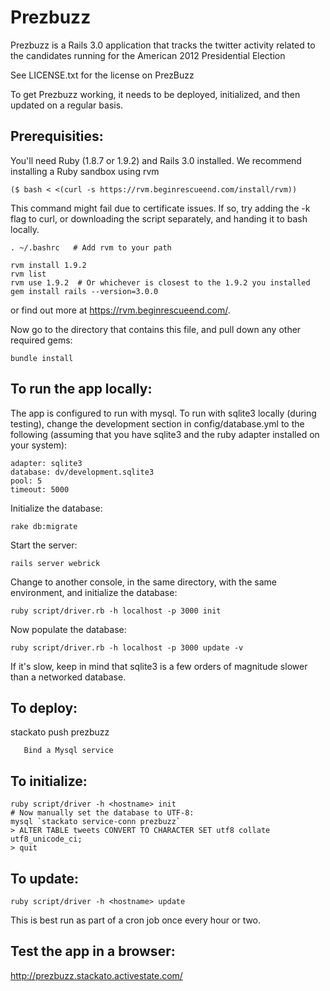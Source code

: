 # Prezbuzz

Prezbuzz is a Rails 3.0 application that tracks the twitter activity
related to the candidates running for the American 2012 Presidential Election

See LICENSE.txt for the license on PrezBuzz

To get Prezbuzz working, it needs to be deployed, initialized, and
then updated on a regular basis.

## Prerequisities:

You'll need Ruby (1.8.7 or 1.9.2) and Rails 3.0 installed.  We recommend
installing a Ruby sandbox using rvm

    ($ bash < <(curl -s https://rvm.beginrescueend.com/install/rvm))
    
This command might fail due to certificate issues.  If so, try adding the -k
flag to curl, or downloading the script separately, and handing it to bash locally.
    
    . ~/.bashrc   # Add rvm to your path
    
    rvm install 1.9.2 
    rvm list
    rvm use 1.9.2  # Or whichever is closest to the 1.9.2 you installed
    gem install rails --version=3.0.0
    
or find out more at <https://rvm.beginrescueend.com/>.

Now go to the directory that contains this file, and pull down
any other required gems:

    bundle install
    
## To run the app locally:

The app is configured to run with mysql.  To run with sqlite3
locally (during testing), change the development section in
config/database.yml to the following (assuming that you have
sqlite3 and the ruby adapter installed on your system):

    adapter: sqlite3
    database: dv/development.sqlite3
    pool: 5
    timeout: 5000
    
Initialize the database:

    rake db:migrate
    
Start the server:

    rails server webrick
    
Change to another console, in the same directory, with
the same environment, and initialize the database:

    ruby script/driver.rb -h localhost -p 3000 init
    
Now populate the database:

    ruby script/driver.rb -h localhost -p 3000 update -v
    
If it's slow, keep in mind that sqlite3 is a few orders of
magnitude slower than a networked database.

## To deploy:

   stackato push prezbuzz

       Bind a Mysql service

## To initialize:

    ruby script/driver -h <hostname> init
    # Now manually set the database to UTF-8:
    mysql `stackato service-conn prezbuzz`
    > ALTER TABLE tweets CONVERT TO CHARACTER SET utf8 collate utf8_unicode_ci;
    > quit

## To update:

    ruby script/driver -h <hostname> update

This is best run as part of a cron job once every hour or two.


## Test the app in a browser:

<http://prezbuzz.stackato.activestate.com/>

